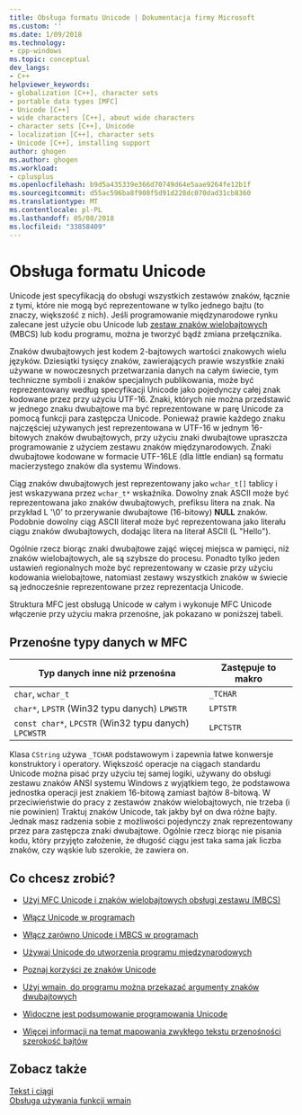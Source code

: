 ```yaml
---
title: Obsługa formatu Unicode | Dokumentacja firmy Microsoft
ms.custom: ''
ms.date: 1/09/2018
ms.technology:
- cpp-windows
ms.topic: conceptual
dev_langs:
- C++
helpviewer_keywords:
- globalization [C++], character sets
- portable data types [MFC]
- Unicode [C++]
- wide characters [C++], about wide characters
- character sets [C++], Unicode
- localization [C++], character sets
- Unicode [C++], installing support
author: ghogen
ms.author: ghogen
ms.workload:
- cplusplus
ms.openlocfilehash: b9d5a435339e366d70749d64e5aae9264fe12b1f
ms.sourcegitcommit: d55ac596ba8f908f5d91d228dc070dad31cb8360
ms.translationtype: MT
ms.contentlocale: pl-PL
ms.lasthandoff: 05/08/2018
ms.locfileid: "33858409"
---
```

# <a name="support-for-unicode"></a>Obsługa formatu Unicode

Unicode jest specyfikacją do obsługi wszystkich zestawów znaków, łącznie z tymi, które nie mogą być reprezentowane w tylko jednego bajtu (to znaczy, większość z nich). Jeśli programowanie międzynarodowe rynku zalecane jest użycie obu Unicode lub [zestaw znaków wielobajtowych](../text/support-for-multibyte-character-sets-mbcss.md) (MBCS) lub kodu programu, można je tworzyć bądź zmiana przełącznika.

Znaków dwubajtowych jest kodem 2-bajtowych wartości znakowych wielu języków. Dziesiątki tysięcy znaków, zawierających prawie wszystkie znaki używane w nowoczesnych przetwarzania danych na całym świecie, tym techniczne symboli i znaków specjalnych publikowania, może być reprezentowany według specyfikacji Unicode jako pojedynczy całej znak kodowane przez przy użyciu UTF-16. Znaki, których nie można przedstawić w jednego znaku dwubajtowe ma być reprezentowane w parę Unicode za pomocą funkcji para zastępcza Unicode. Ponieważ prawie każdego znaku najczęściej używanych jest reprezentowana w UTF-16 w jednym 16-bitowych znaków dwubajtowych, przy użyciu znaki dwubajtowe upraszcza programowanie z użyciem zestawu znaków międzynarodowych. Znaki dwubajtowe kodowane w formacie UTF-16LE (dla little endian) są formatu macierzystego znaków dla systemu Windows.

Ciąg znaków dwubajtowych jest reprezentowany jako `wchar_t[]` tablicy i jest wskazywana przez `wchar_t*` wskaźnika. Dowolny znak ASCII może być reprezentowana jako znaków dwubajtowych, prefiksu litera na znak. Na przykład L '\0' to przerywanie dwubajtowe (16-bitowy) **NULL** znaków. Podobnie dowolny ciąg ASCII literał może być reprezentowana jako literału ciągu znaków dwubajtowych, dodając litera na literał ASCII (L "Hello").

Ogólnie rzecz biorąc znaki dwubajtowe zająć więcej miejsca w pamięci, niż znaków wielobajtowych, ale są szybsze do procesu. Ponadto tylko jeden ustawień regionalnych może być reprezentowany w czasie przy użyciu kodowania wielobajtowe, natomiast zestawy wszystkich znaków w świecie są jednocześnie reprezentowane przez reprezentacja Unicode.

Struktura MFC jest obsługą Unicode w całym i wykonuje MFC Unicode włączenie przy użyciu makra przenośne, jak pokazano w poniższej tabeli.

## <a name="portable-data-types-in-mfc"></a>Przenośne typy danych w MFC

|Typ danych inne niż przenośna|Zastępuje to makro|
|-----------------------------|----------------------------|
|`char`, `wchar_t`|`_TCHAR`|
|`char*`, `LPSTR` (Win32 typu danych) `LPWSTR`|`LPTSTR`|
|`const char*`, `LPCSTR` (Win32 typu danych) `LPCWSTR`|`LPCTSTR`|

Klasa `CString` używa `_TCHAR` podstawowym i zapewnia łatwe konwersje konstruktory i operatory. Większość operacje na ciągach standardu Unicode można pisać przy użyciu tej samej logiki, używany do obsługi zestawu znaków ANSI systemu Windows z wyjątkiem tego, że podstawowa jednostka operacji jest znakiem 16-bitową zamiast bajtów 8-bitową. W przeciwieństwie do pracy z zestawów znaków wielobajtowych, nie trzeba (i nie powinien) Traktuj znaków Unicode, tak jakby był on dwa różne bajty. Jednak masz radzenia sobie z możliwości pojedynczy znak reprezentowany przez para zastępcza znaki dwubajtowe. Ogólnie rzecz biorąc nie pisania kodu, który przyjęto założenie, że długość ciągu jest taka sama jak liczba znaków, czy wąskie lub szerokie, że zawiera on.

## <a name="what-do-you-want-to-do"></a>Co chcesz zrobić?

- [Użyj MFC Unicode i znaków wielobajtowych obsługi zestawu (MBCS)](../atl-mfc-shared/unicode-and-multibyte-character-set-mbcs-support.md)

- [Włącz Unicode w programach](../text/international-enabling.md)

- [Włącz zarówno Unicode i MBCS w programach](../text/internationalization-strategies.md)

- [Używaj Unicode do utworzenia programu międzynarodowych](../text/unicode-programming-summary.md)

- [Poznaj korzyści ze znaków Unicode](../text/benefits-of-character-set-portability.md)

- [Użyj wmain, do programu można przekazać argumenty znaków dwubajtowych](../text/support-for-using-wmain.md)

- [Widoczne jest podsumowanie programowania Unicode](../text/unicode-programming-summary.md)

- [Więcej informacji na temat mapowania zwykłego tekstu przenośności szerokość bajtów](../text/generic-text-mappings-in-tchar-h.md)

## <a name="see-also"></a>Zobacz także

[Tekst i ciągi](../text/text-and-strings-in-visual-cpp.md)  
[Obsługa używania funkcji wmain](../text/support-for-using-wmain.md)  
